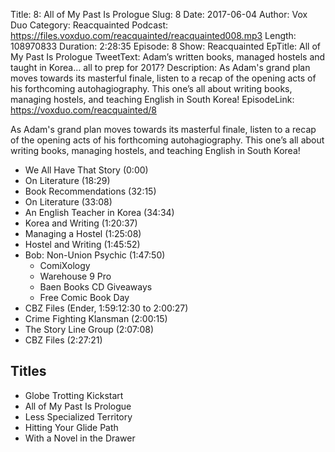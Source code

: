 Title: 8: All of My Past Is Prologue
Slug: 8
Date: 2017-06-04
Author: Vox Duo
Category: Reacquainted
Podcast: https://files.voxduo.com/reacquainted/reacquainted008.mp3
Length: 108970833
Duration: 2:28:35
Episode: 8
Show: Reacquainted
EpTitle: All of My Past Is Prologue
TweetText: Adam’s written books, managed hostels and taught in Korea… all to prep for 2017?
Description: As Adam's grand plan moves towards its masterful finale, listen to a recap of the opening acts of his forthcoming autohagiography. This one’s all about writing books, managing hostels, and teaching English in South Korea!
EpisodeLink: https://voxduo.com/reacquainted/8

As Adam's grand plan moves towards its masterful finale, listen to a recap of the opening acts of his forthcoming autohagiography. This one’s all about writing books, managing hostels, and teaching English in South Korea!





- We All Have That Story (0:00)
- On Literature (18:29)
- Book Recommendations (32:15)
- On Literature (33:08)
- An English Teacher in Korea (34:34)
- Korea and Writing (1:20:37)
- Managing a Hostel (1:25:08)
- Hostel and Writing (1:45:52)
- Bob: Non-Union Psychic (1:47:50)
    - ComiXology
    - Warehouse 9 Pro
    - Baen Books CD Giveaways
    - Free Comic Book Day
- CBZ Files (Ender, 1:59:12:30 to 2:00:27)
- Crime Fighting Klansman (2:00:15)
- The Story Line Group (2:07:08)
- CBZ Files (2:27:21)

## Titles

- Globe Trotting Kickstart
- All of My Past Is Prologue
- Less Specialized Territory
- Hitting Your Glide Path
- With a Novel in the Drawer
